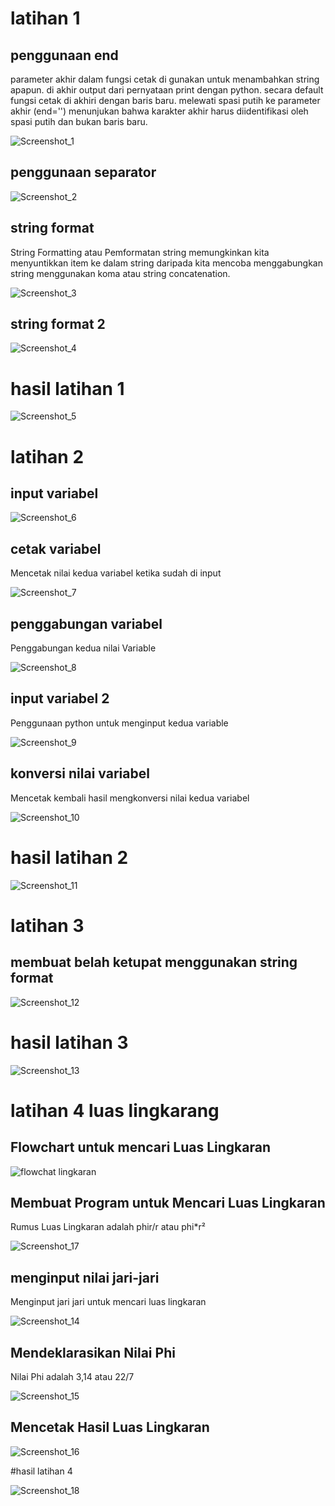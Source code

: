 # latihan 1
## penggunaan end 

parameter akhir dalam fungsi cetak di gunakan untuk menambahkan string apapun. di akhir output dari pernyataan print dengan python. secara default fungsi cetak di akhiri dengan baris baru. melewati spasi putih ke parameter akhir (end='') menunjukan bahwa karakter akhir harus diidentifikasi oleh spasi putih dan bukan baris baru.

![Screenshot_1](https://user-images.githubusercontent.com/115523263/198934384-602bcf6b-bf49-4a9f-b91f-4c88413d6387.png)
    
## penggunaan separator

![Screenshot_2](https://user-images.githubusercontent.com/115523263/198934566-823b4137-a911-424d-8a46-99b05d76ad33.png)

## string format

String Formatting atau Pemformatan string memungkinkan kita menyuntikkan item ke dalam string daripada kita mencoba menggabungkan string menggunakan koma atau string concatenation.

![Screenshot_3](https://user-images.githubusercontent.com/115523263/198934845-7a8ad62e-6473-413f-92c8-d24e7622876f.png)

## string format 2

![Screenshot_4](https://user-images.githubusercontent.com/115523263/198935030-95d67279-a221-4d24-93c1-09de54e3817d.png)

# hasil latihan 1

![Screenshot_5](https://user-images.githubusercontent.com/115523263/198937808-eb4735a0-b23d-4520-b898-95bc7f3686ba.png)

# latihan 2

## input variabel

![Screenshot_6](https://user-images.githubusercontent.com/115523263/198938088-17c6278b-5963-450d-a280-190c06c61e03.png)

## cetak variabel

Mencetak nilai kedua variabel ketika sudah di input

![Screenshot_7](https://user-images.githubusercontent.com/115523263/198938258-9387203f-fd99-474a-ad68-bd351da6d72c.png)

## penggabungan variabel

Penggabungan kedua nilai Variable

![Screenshot_8](https://user-images.githubusercontent.com/115523263/198938499-02ca429c-2cb1-43ba-8b59-c36b390154ec.png)

## input variabel 2

Penggunaan python untuk menginput kedua variable

![Screenshot_9](https://user-images.githubusercontent.com/115523263/198938615-1e92a8c4-fd3f-4015-9f0e-9b00823e32ff.png)

## konversi nilai variabel

Mencetak kembali hasil mengkonversi nilai kedua variabel

![Screenshot_10](https://user-images.githubusercontent.com/115523263/198938802-4f207bc6-394d-44ca-abd6-2f6563be02cf.png)

# hasil latihan 2

![Screenshot_11](https://user-images.githubusercontent.com/115523263/198941618-620ce6d2-b623-4f1d-969f-3d9dba90c78d.png)

# latihan 3

## membuat belah ketupat menggunakan string format

![Screenshot_12](https://user-images.githubusercontent.com/115523263/198939224-66f610ac-78f3-4ffe-b35e-b009f5ec6c38.png)

# hasil latihan 3

![Screenshot_13](https://user-images.githubusercontent.com/115523263/198939321-f01fc9b0-299d-401d-bba9-37aa4d364d85.png)

# latihan 4 luas lingkarang
## Flowchart untuk mencari Luas Lingkaran

![flowchat lingkaran](https://user-images.githubusercontent.com/115523263/198827073-854f9f41-7377-427f-a225-4c4987908827.jpg)

## Membuat Program untuk Mencari Luas Lingkaran
Rumus Luas Lingkaran adalah phir/r atau phi*r²

![Screenshot_17](https://user-images.githubusercontent.com/115523263/198940791-8650093f-d6d0-48ea-90b2-01cda2ddb465.png)

## menginput nilai jari-jari
Menginput jari jari untuk mencari luas lingkaran

![Screenshot_14](https://user-images.githubusercontent.com/115523263/198940293-a6e77b9d-13a9-47cd-ae63-a1a2e81cbf89.png)

## Mendeklarasikan Nilai Phi
Nilai Phi adalah 3,14 atau 22/7

![Screenshot_15](https://user-images.githubusercontent.com/115523263/198940560-791ca816-fa4d-4281-9ecf-0c7a78a4512f.png)

## Mencetak Hasil Luas Lingkaran

![Screenshot_16](https://user-images.githubusercontent.com/115523263/198940647-3350bb97-ea88-4a20-aa94-7aab47312b44.png)

#hasil latihan 4

![Screenshot_18](https://user-images.githubusercontent.com/115523263/198940983-686f1faf-e6a8-4a79-a2a4-ed12341a0209.png)
